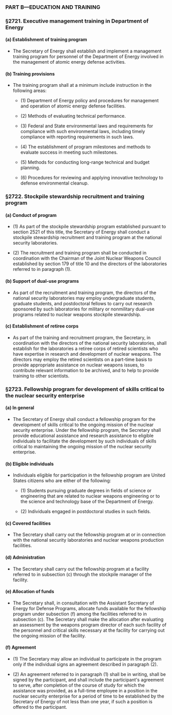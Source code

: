 ### PART B—EDUCATION AND TRAINING

### §2721. Executive management training in Department of Energy
#### (a) Establishment of training program
* The Secretary of Energy shall establish and implement a management training program for personnel of the Department of Energy involved in the management of atomic energy defense activities.

#### (b) Training provisions
* The training program shall at a minimum include instruction in the following areas:

  * (1) Department of Energy policy and procedures for management and operation of atomic energy defense facilities.

  * (2) Methods of evaluating technical performance.

  * (3) Federal and State environmental laws and requirements for compliance with such environmental laws, including timely compliance with reporting requirements in such laws.

  * (4) The establishment of program milestones and methods to evaluate success in meeting such milestones.

  * (5) Methods for conducting long-range technical and budget planning.

  * (6) Procedures for reviewing and applying innovative technology to defense environmental cleanup.

### §2722. Stockpile stewardship recruitment and training program
#### (a) Conduct of program
* (1) As part of the stockpile stewardship program established pursuant to section 2521 of this title, the Secretary of Energy shall conduct a stockpile stewardship recruitment and training program at the national security laboratories.

* (2) The recruitment and training program shall be conducted in coordination with the Chairman of the Joint Nuclear Weapons Council established by section 179 of title 10 and the directors of the laboratories referred to in paragraph (1).

#### (b) Support of dual-use programs
* As part of the recruitment and training program, the directors of the national security laboratories may employ undergraduate students, graduate students, and postdoctoral fellows to carry out research sponsored by such laboratories for military or nonmilitary dual-use programs related to nuclear weapons stockpile stewardship.

#### (c) Establishment of retiree corps
* As part of the training and recruitment program, the Secretary, in coordination with the directors of the national security laboratories, shall establish for the laboratories a retiree corps of retired scientists who have expertise in research and development of nuclear weapons. The directors may employ the retired scientists on a part-time basis to provide appropriate assistance on nuclear weapons issues, to contribute relevant information to be archived, and to help to provide training to other scientists.

### §2723. Fellowship program for development of skills critical to the nuclear security enterprise
#### (a) In general
* The Secretary of Energy shall conduct a fellowship program for the development of skills critical to the ongoing mission of the nuclear security enterprise. Under the fellowship program, the Secretary shall provide educational assistance and research assistance to eligible individuals to facilitate the development by such individuals of skills critical to maintaining the ongoing mission of the nuclear security enterprise.

#### (b) Eligible individuals
* Individuals eligible for participation in the fellowship program are United States citizens who are either of the following:

  * (1) Students pursuing graduate degrees in fields of science or engineering that are related to nuclear weapons engineering or to the science and technology base of the Department of Energy.

  * (2) Individuals engaged in postdoctoral studies in such fields.

#### (c) Covered facilities
* The Secretary shall carry out the fellowship program at or in connection with the national security laboratories and nuclear weapons production facilities.

#### (d) Administration
* The Secretary shall carry out the fellowship program at a facility referred to in subsection (c) through the stockpile manager of the facility.

#### (e) Allocation of funds
* The Secretary shall, in consultation with the Assistant Secretary of Energy for Defense Programs, allocate funds available for the fellowship program under subsection (f) among the facilities referred to in subsection (c). The Secretary shall make the allocation after evaluating an assessment by the weapons program director of each such facility of the personnel and critical skills necessary at the facility for carrying out the ongoing mission of the facility.

#### (f) Agreement
* (1) The Secretary may allow an individual to participate in the program only if the individual signs an agreement described in paragraph (2).

* (2) An agreement referred to in paragraph (1) shall be in writing, shall be signed by the participant, and shall include the participant's agreement to serve, after completion of the course of study for which the assistance was provided, as a full-time employee in a position in the nuclear security enterprise for a period of time to be established by the Secretary of Energy of not less than one year, if such a position is offered to the participant.